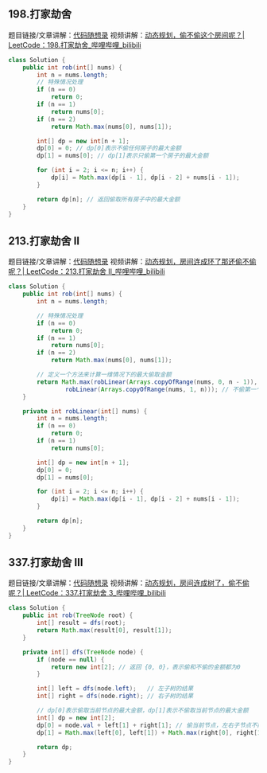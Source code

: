 ## 198.打家劫舍

题目链接/文章讲解：[代码随想录](https://programmercarl.com/0198.%E6%89%93%E5%AE%B6%E5%8A%AB%E8%88%8D.html)
视频讲解：[动态规划，偷不偷这个房间呢？| LeetCode：198.打家劫舍\_哔哩哔哩\_bilibili](https://www.bilibili.com/video/BV1Te411N7SX)

```java
class Solution {
    public int rob(int[] nums) {
        int n = nums.length;
        // 特殊情况处理
        if (n == 0)
            return 0;
        if (n == 1)
            return nums[0];
        if (n == 2)
            return Math.max(nums[0], nums[1]);

        int[] dp = new int[n + 1];
        dp[0] = 0; // dp[0]表示不偷任何房子的最大金额
        dp[1] = nums[0]; // dp[1]表示只偷第一个房子的最大金额

        for (int i = 2; i <= n; i++) {
            dp[i] = Math.max(dp[i - 1], dp[i - 2] + nums[i - 1]);
        }

        return dp[n]; // 返回偷取所有房子中的最大金额
    }
}
```

## 213.打家劫舍 II

题目链接/文章讲解：[代码随想录](https://programmercarl.com/0213.%E6%89%93%E5%AE%B6%E5%8A%AB%E8%88%8DII.html)
视频讲解：[动态规划，房间连成环了那还偷不偷呢？| LeetCode：213.打家劫舍 II\_哔哩哔哩\_bilibili](https://www.bilibili.com/video/BV1oM411B7xq)

```java
class Solution {
    public int rob(int[] nums) {
        int n = nums.length;

        // 特殊情况处理
        if (n == 0)
            return 0;
        if (n == 1)
            return nums[0];
        if (n == 2)
            return Math.max(nums[0], nums[1]);

        // 定义一个方法来计算一维情况下的最大偷取金额
        return Math.max(robLinear(Arrays.copyOfRange(nums, 0, n - 1)), // 偷取第一个房子，不偷最后一个
                robLinear(Arrays.copyOfRange(nums, 1, n))); // 不偷第一个房子，偷取最后一个
    }

    private int robLinear(int[] nums) {
        int n = nums.length;
        if (n == 0)
            return 0;
        if (n == 1)
            return nums[0];

        int[] dp = new int[n + 1];
        dp[0] = 0;
        dp[1] = nums[0];

        for (int i = 2; i <= n; i++) {
            dp[i] = Math.max(dp[i - 1], dp[i - 2] + nums[i - 1]);
        }

        return dp[n];
    }
}
```

## 337.打家劫舍 III

题目链接/文章讲解：[代码随想录](https://programmercarl.com/0337.%E6%89%93%E5%AE%B6%E5%8A%AB%E8%88%8DIII.html)
视频讲解：[动态规划，房间连成树了，偷不偷呢？| LeetCode：337.打家劫舍 3\_哔哩哔哩\_bilibili](https://www.bilibili.com/video/BV1H24y1Q7sY)

```java
class Solution {
    public int rob(TreeNode root) {
        int[] result = dfs(root);
        return Math.max(result[0], result[1]);
    }

    private int[] dfs(TreeNode node) {
        if (node == null) {
            return new int[2]; // 返回 {0, 0}，表示偷和不偷的金额都为0
        }

        int[] left = dfs(node.left);   // 左子树的结果
        int[] right = dfs(node.right); // 右子树的结果

        // dp[0]表示偷取当前节点的最大金额，dp[1]表示不偷取当前节点的最大金额
        int[] dp = new int[2];
        dp[0] = node.val + left[1] + right[1]; // 偷当前节点，左右子节点不能偷
        dp[1] = Math.max(left[0], left[1]) + Math.max(right[0], right[1]); // 不偷当前节点，左右子节点可以选择偷或不偷

        return dp;
    }
}
```
